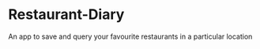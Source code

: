 Restaurant-Diary
================

An app to save and query your favourite restaurants in a particular location
